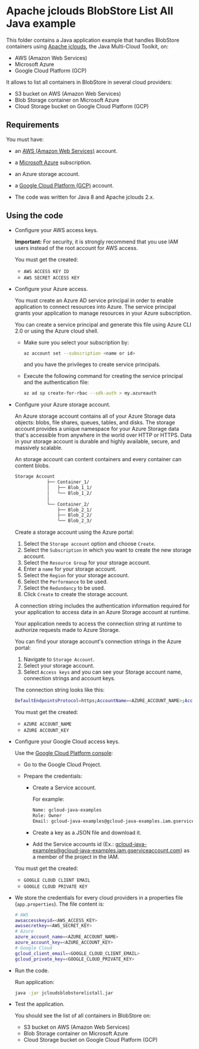 # Apache jclouds BlobStore List All Java example

This folder contains a Java application example that handles BlobStore containers using [Apache jclouds](https://jclouds.apache.org/), the Java Multi-Cloud Toolkit, on:

* AWS (Amazon Web Services)
* Microsoft Azure
* Google Cloud Platform (GCP)

It allows to list all containers in BlobStore in several cloud providers:

* S3 bucket on AWS (Amazon Web Services)
* Blob Storage container on Microsoft Azure
* Cloud Storage bucket on Google Cloud Platform (GCP)

## Requirements

You must have:

* an [AWS (Amazon Web Services)](http://aws.amazon.com/) account.
* a [Microsoft Azure](https://azure.microsoft.com/) subscription.
* an Azure storage account.
* a [Google Cloud Platform (GCP)](http://cloud.google.com/) account.

* The code was written for Java 8 and Apache jclouds 2.x.

## Using the code

* Configure your AWS access keys.

  **Important:** For security, it is strongly recommend that you use IAM users instead of the root account for AWS access.

  You must get the created:

  * `AWS ACCESS KEY ID`
  * `AWS SECRET ACCESS KEY`

* Configure your Azure access.

  You must create an Azure AD service principal in order to enable application to connect resources into Azure. The service principal grants your application to manage resources in your Azure subscription.

  You can create a service principal and generate this file using Azure CLI 2.0 or using the Azure cloud shell.

  * Make sure you select your subscription by:

    ```bash
    az account set --subscription <name or id>
    ```

    and you have the privileges to create service principals.

  * Execute the following command for creating the service principal and the authentication file:
  
    ```bash
    az ad sp create-for-rbac --sdk-auth > my.azureauth
    ```
  
* Configure your Azure storage account.

  An Azure storage account contains all of your Azure Storage data objects: blobs, file shares, queues, tables, and disks. The storage account provides a unique namespace for your Azure Storage data that's accessible from anywhere in the world over HTTP or HTTPS. Data in your storage account is durable and highly available, secure, and massively scalable.
  
  An storage account can content containers and every container can content blobs.

  ```bash
  Storage Account
              ├── Container_1/
              │   ├── Blob_1_1/
              │   └── Blob_1_2/
              │
              └── Container_2/
                  ├── Blob_2_1/
                  ├── Blob_2_2/
                  └── Blob_2_3/
  ```

  Create a storage account using the Azure portal:
  
  1. Select the `Storage account` option and choose `Create`.
  2. Select the `Subscription` in which you want to create the new storage account.
  3. Select the `Resource Group` for your storage account.
  4. Enter a `name` for your storage account.
  5. Select the `Region` for your storage account. 
  6. Select the `Performance` to be used.
  7. Select the `Redundancy` to be used.
  8. Click `Create` to create the storage account.

  A connection string includes the authentication information required for your application to access data in an Azure Storage account at runtime.

  Your application needs to access the connection string at runtime to authorize requests made to Azure Storage.

  You can find your storage account's connection strings in the Azure portal:
  
    1. Navigate to `Storage Account`.
    2. Select your storage account.
    3. Select `Access keys` and you can see your Storage account name, connection strings and account keys.

  The connection string looks like this:

    ```bash
    DefaultEndpointsProtocol=https;AccountName=<AZURE_ACCOUNT_NAME>;AccountKey=<AZURE_ACCOUNT_KEY>;EndpointSuffix=core.windows.net
    ```

  You must get the created:

  * `AZURE ACCOUNT_NAME`
  * `AZURE ACCOUNT_KEY`

* Configure your Google Cloud access keys.

  Use the [Google Cloud Platform console](http://cloud.google.com/):

  * Go to the Google Cloud Project.

  * Prepare the credentials:
    * Create a Service account.

      For example:

      ```bash
      Name: gcloud-java-examples
      Role: Owner
      Email: gcloud-java-examples@gcloud-java-examples.iam.gserviceaccount.com
      ```

    * Create a key as a JSON file and download it.

    * Add the Service accounts id (Ex.: gcloud-java-examples@gcloud-java-examples.iam.gserviceaccount.com) as a member of the project in the IAM.

  You must get the created:

  * `GOOGLE CLOUD CLIENT EMAIL`
  * `GOOGLE CLOUD PRIVATE KEY`

* We store the credentials for every cloud providers in a properties file (`app.properties`). The file content is:

  ```bash
  # AWS
  awsaccesskeyid=<AWS_ACCESS_KEY>
  awssecretkey=<AWS_SECRET_KEY>
  # Azure
  azure_account_name=<AZURE_ACCOUNT_NAME>
  azure_account_key=<AZURE_ACCOUNT_KEY>
  # Google Cloud
  gcloud_client_email=<GOOGLE_CLOUD_CLIENT_EMAIL>
  gcloud_private_key=<GOOGLE_CLOUD_PRIVATE_KEY>
  ```

* Run the code.

  Run application:

  ```bash
  java -jar jcloudsblobstorelistall.jar
  ```

* Test the application.

  You should see the list of all containers in BlobStore on:

  * S3 bucket on AWS (Amazon Web Services)
  * Blob Storage container on Microsoft Azure
  * Cloud Storage bucket on Google Cloud Platform (GCP)
